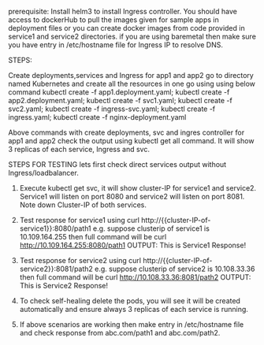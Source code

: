prerequisite: Install helm3 to install Ingress controller. 
You should have access to dockerHub to pull the images given for sample apps in deployment files or you can create docker images from code provided in service1 and service2 directories.
if you are using baremetal then make sure you have entry in /etc/hostname file for Ingress IP to resolve DNS.

STEPS: 

Create deployments,services and Ingress for app1 and app2
go to directory named Kubernetes and  create all the resources in one go using using below command
kubectl create -f app1.deployment.yaml; kubectl create -f app2.deployment.yaml; kubectl create -f svc1.yaml; kubectl create -f svc2.yaml; kubectl create -f ingress-svc.yaml; kubectl create -f ingress.yaml; kubectl create -f nginx-deployment.yaml

Above commands with create deployments, svc and ingres controller for app1 and app2
check the output using kubectl get all command. It will show 3 replicas of each service, Ingress and svc.

STEPS FOR TESTING
lets first check direct services output without Ingress/loadbalancer.

1. Execute kubectl get svc, it will show cluster-IP for service1 and service2. Service1 will listen on port 8080 and service2 will listen on port 8081. Note down Cluster-IP of both services.

2. Test response for service1 using curl http://{{cluster-IP-of-service1}}:8080/path1
    e.g. suppose clusterip of service1 is 10.109.164.255 then full command will be 
    curl http://10.109.164.255:8080/path1 
    OUTPUT: This is Service1 Response!

3.  Test response for service2 using curl http://{{cluster-IP-of-service2}}:8081/path2
    e.g. suppose clusterip of service2 is 10.108.33.36 then full command will be 
    curl http://10.108.33.36:8081/path2 
    OUTPUT: This is Service2 Response!   

4. To check self-healing delete the pods, you will see it will be created automatically and ensure always 3 replicas of each service is running.  

5. If above scenarios are working then make entry in /etc/hostname file and check response from abc.com/path1 and abc.com/path2.


